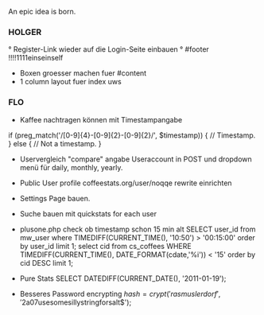 An epic idea is born.



### HOLGER ###################################

° Register-Link wieder auf die Login-Seite einbauen
° #footer !!!!1111einseinself
* Boxen groesser machen fuer #content
* 1 column layout fuer index uws

### FLO ######################################

* Kaffee nachtragen können mit Timestampangabe

if (preg_match('/[0-9]{4}-[0-9]{2}-[0-9]{2}/', $timestamp)) 
{
      // Timestamp.
} 
else 
{
      // Not a timestamp.
}

* Uservergleich "compare" angabe Useraccount in POST und dropdown menü 
für daily, monthly, yearly. 

* Public User profile coffeestats.org/user/noqqe rewrite einrichten


* Settings Page bauen. 

* Suche bauen mit quickstats for each user

* plusone.php check ob timestamp schon 15 min alt
 SELECT user_id from mw_user where TIMEDIFF(CURRENT_TIME(), '10:50') >
 '00:15:00' order by user_id limit 1;
 select cid from cs_coffees WHERE TIMEDIFF(CURRENT_TIME(),
 DATE_FORMAT(cdate,'%i')) < '15' order by cid DESC limit 1;

* Pure Stats 
SELECT DATEDIFF(CURRENT_DATE(), '2011-01-19');

* Besseres Password encrypting
$hash = crypt('rasmuslerdorf', '$2a$07$usesomesillystringforsalt$');
